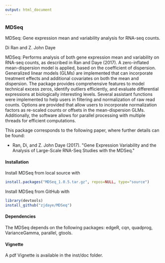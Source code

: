 ```yaml
---
output: html_document
---
```

### MDSeq

MDSeq: Gene expression mean and variability analysis for RNA-seq counts.

Di Ran and Z. John Daye

MDSeq: Performs analysis of both gene expression mean and variability on RNA-seq counts, as described in Ran and Daye (2017).  A zero-inflated mean-dispersion model is applied, based on the coefficient of dispersion.  Generalized linear models (GLMs) are implemented that can incorporate treatment effects and additional covariates on both the mean and dispersion.   The package provides comprehensive features to model technical excess zeros, identify outliers efficiently, and evaluate differential expressions at biologically interesting levels.  Several assistant functions were implemented to help users in filtering and normalization of raw read counts.  Options are provided that allow users to incorporate normalization factors as re-scaled counts or offsets in the mean-dispersion GLMs.  Additionally, the software allows for parallel processing with multiple threads for efficient computations.

This package corresponds to the following paper, where further details can be found:

- Ran, Di, and Z. John Daye (2017). "Gene Expression Variability and the Analysis of Large-Scale RNA-Seq Studies with the MDSeq."


#### Installation

Install MDSeq from local source with
```r
install.packages("MDSeq_1.0.5.tar.gz", repos=NULL, type="source")
```

Install MDSeq from GitHub with
```r
library(devtools)
install_github("zjdaye/MDSeq")
```

#### Dependencies

The MDSeq depends on the following packages: edgeR, cqn, quadprog, VarianceGamma, parallel, gtools.

#### Vignette
A pdf Vignette is available in the inst/doc folder.



